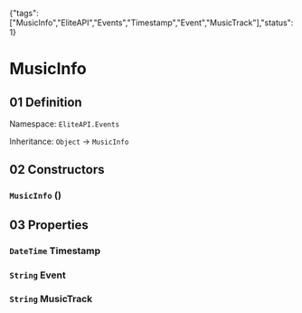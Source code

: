 {"tags":["MusicInfo","EliteAPI","Events","Timestamp","Event","MusicTrack"],"status":1}

# MusicInfo

## 01 Definition

Namespace: `EliteAPI.Events`

Inheritance: `Object` → `MusicInfo`

## 02 Constructors

### `MusicInfo` ()

## 03 Properties

### `DateTime` Timestamp

### `String` Event

### `String` MusicTrack

